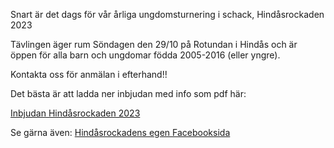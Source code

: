 Snart är det dags för vår årliga ungdomsturnering i schack, Hindåsrockaden 2023

Tävlingen äger rum Söndagen den 29/10 på Rotundan i Hindås och är öppen för alla barn och ungdomar födda 2005-2016 (eller yngre).

Kontakta oss för anmälan i efterhand!!

Det bästa är att ladda ner inbjudan med info som pdf här:

<a href="#">Inbjudan Hindåsrockaden 2023</a>

Se gärna även: <a href="#">Hindåsrockadens egen Facebooksida</a>
